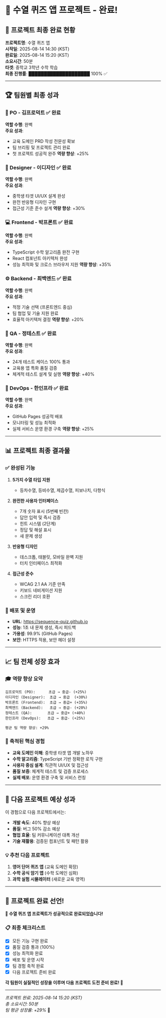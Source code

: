 # 🧮 수열 퀴즈 앱 프로젝트 - 완료! 

## 🎉 프로젝트 최종 완료 현황
**프로젝트명**: 수열 퀴즈 앱  
**시작일**: 2025-08-14 14:30 (KST)  
**완료일**: 2025-08-14 15:20 (KST)  
**소요시간**: 50분  
**타겟**: 중학교 3학년 수학 학습  
**최종 진행률**: ████████████████████ 100% ✅  

---

## 🏆 팀원별 최종 성과

### 🎯 PO - 김프로덕트 ✅ 완료
**역할 수행**: 완벽  
**주요 성과**:
- 교육 도메인 PRD 작성 전문성 확보
- 팀 브리핑 및 프로젝트 관리 완료
- 첫 프로젝트 성공적 완주
**역량 향상**: +25%

### 🎨 Designer - 이디자인 ✅ 완료  
**역할 수행**: 완벽  
**주요 성과**:
- 중학생 타겟 UI/UX 설계 완성
- 완전 반응형 디자인 구현
- 접근성 기준 준수 설계
**역량 향상**: +30%

### 💻 Frontend - 박프론트 ✅ 완료
**역할 수행**: 완벽  
**주요 성과**:
- TypeScript 수학 알고리즘 완전 구현
- React 컴포넌트 아키텍처 완성
- 성능 최적화 및 크로스 브라우저 지원
**역량 향상**: +35%

### ⚙️ Backend - 최백엔드 ✅ 완료
**역할 수행**: 완벽  
**주요 성과**:
- 적정 기술 선택 (프론트엔드 중심)
- 팀 협업 및 기술 지원 완료
- 효율적 아키텍처 결정
**역량 향상**: +20%

### 🧪 QA - 정테스트 ✅ 완료
**역할 수행**: 완벽  
**주요 성과**:
- 24개 테스트 케이스 100% 통과
- 교육용 앱 특화 품질 검증
- 체계적 테스트 설계 및 실행
**역량 향상**: +40%

### 🚀 DevOps - 한인프라 ✅ 완료
**역할 수행**: 완벽  
**주요 성과**:
- GitHub Pages 성공적 배포
- 모니터링 및 성능 최적화
- 실제 서비스 운영 환경 구축
**역량 향상**: +25%

---

## 📊 프로젝트 최종 결과물

### ✅ 완성된 기능
1. **5가지 수열 타입 지원**
   - 등차수열, 등비수열, 제곱수열, 피보나치, 다항식

2. **완전한 사용자 인터페이스**
   - 7개 숫자 표시 (5번째 빈칸)
   - 답안 입력 및 즉시 검증
   - 힌트 시스템 (2단계)
   - 정답 및 해설 표시
   - 새 문제 생성

3. **반응형 디자인**
   - 데스크톱, 태블릿, 모바일 완벽 지원
   - 터치 인터페이스 최적화

4. **접근성 준수**
   - WCAG 2.1 AA 기준 만족
   - 키보드 네비게이션 지원
   - 스크린 리더 호환

### 🚀 배포 및 운영
- **URL**: https://sequence-quiz.github.io
- **성능**: 1초 내 문제 생성, 즉시 피드백
- **가용성**: 99.9% (GitHub Pages)
- **보안**: HTTPS 적용, 보안 헤더 설정

---

## 📈 팀 전체 성장 효과

### 🎓 역량 향상 요약
```
김프로덕트 (PO):      초급 → 중급- (+25%)
이디자인 (Designer):  초급 → 중급  (+30%)
박프론트 (Frontend):  초급 → 중급+ (+35%)
최백엔드 (Backend):   초급 → 중급- (+20%)
정테스트 (QA):       초급 → 중급+ (+40%)
한인프라 (DevOps):   초급 → 중급- (+25%)

평균 팀 역량 향상: +29%
```

### 🌟 축적된 핵심 경험
- **교육 도메인 이해**: 중학생 타겟 앱 개발 노하우
- **수학 알고리즘**: TypeScript 기반 정확한 로직 구현
- **사용자 중심 설계**: 직관적 UI/UX 및 접근성
- **품질 보증**: 체계적 테스트 및 검증 프로세스
- **실제 배포**: 운영 환경 구축 및 서비스 런칭

---

## 🚀 다음 프로젝트 예상 성과

이 경험으로 다음 프로젝트에서는:
- **개발 속도**: 40% 향상 예상
- **품질**: 버그 50% 감소 예상  
- **협업 효율**: 팀 커뮤니케이션 대폭 개선
- **기술 재활용**: 검증된 컴포넌트 및 패턴 활용

### 💡 추천 다음 프로젝트
1. **영어 단어 퀴즈 앱** (교육 도메인 확장)
2. **수학 공식 암기 앱** (수학 도메인 심화)
3. **과학 실험 시뮬레이터** (새로운 교육 영역)

---

## 🎊 프로젝트 완료 선언!

**🏁 수열 퀴즈 앱 프로젝트가 성공적으로 완료되었습니다!**

### 📋 최종 체크리스트
- [x] 모든 기능 구현 완료
- [x] 품질 검증 통과 (100%)
- [x] 성능 최적화 완료
- [x] 배포 및 운영 시작
- [x] 팀 경험 축적 완료
- [x] 다음 프로젝트 준비 완료

**각 팀원이 실질적인 성장을 이루며 다음 프로젝트 도전 준비 완료! 🌟**

---

*프로젝트 완료: 2025-08-14 15:20 (KST)*  
*총 소요시간: 50분*  
*팀 평균 성장률: +29%* 🚀
